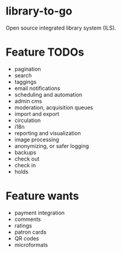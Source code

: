library-to-go
=============

Open source integrated library system (ILS).

Feature TODOs
=============

* pagination
* search
* taggings
* email notifications
* scheduling and automation
* admin cms
* moderation, acquisition queues
* import and export
* circulation
* i18n
* reporting and visualization
* image processing
* anonymizing, or safer logging
* backups
* check out
* check in
* holds

Feature wants
=============

* payment integration
* comments
* ratings
* patron cards
* QR codes
* microformats
